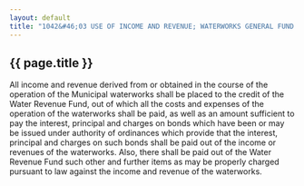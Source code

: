 ---
layout: default 
title: "1042&#46;03 USE OF INCOME AND REVENUE; WATERWORKS GENERAL FUND."---

{{ page.title }}
----------------

All income and revenue derived from or obtained in the course of the
operation of the Municipal waterworks shall be placed to the credit of
the Water Revenue Fund, out of which all the costs and expenses of the
operation of the waterworks shall be paid, as well as an amount
sufficient to pay the interest, principal and charges on bonds which
have been or may be issued under authority of ordinances which provide
that the interest, principal and charges on such bonds shall be paid out
of the income or revenues of the waterworks. Also, there shall be paid
out of the Water Revenue Fund such other and further items as may be
properly charged pursuant to law against the income and revenue of the
waterworks.
